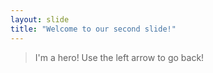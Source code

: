 ```yaml
---
layout: slide
title: "Welcome to our second slide!"
---
```

>I'm a hero!
Use the left arrow to go back!
